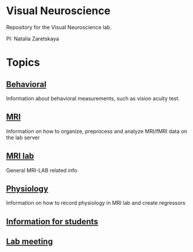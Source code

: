 # Visual Neuroscience
Repository for the Visual Neuroscience lab.

PI: Natalia Zaretskaya

# Topics
## [Behavioral](./behavioral)
Information about behavioral measurements, such as vision acuity test.

## [MRI](./mri)
Information on how to organize, preprocess and analyze MRI/fMRI data on the lab server
## [MRI lab](./mri_lab)
General MRI-LAB related info
## [Physiology](./physiology/)
Information on how to record physiology in MRI lab and create regressors
## [Information for students](./students/)
## [Lab meeting](./labmeeting/)
